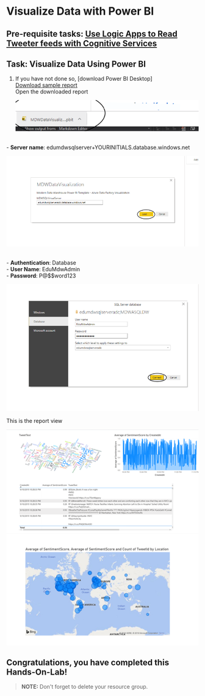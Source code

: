 # Visualize Data with Power BI

## Pre-requisite tasks: [Use Logic Apps to Read Tweeter feeds with Cognitive Services](../azure-logic-app/steam-ai-tweeter.md)

## Task: Visualize Data Using Power BI    
 1.  If you have not done so, [download Power BI Desktop]
   <br> [Download sample report](EduMdwTwitterReport.pbit)
   <br> Open the downloaded report

	 ![](media/open-report.png)

   <br> - **Server name**: edumdwsqlserver+YOURINITIALS.database.windows.net

![](media/enter-server-name.png)

   <br> - **Authentication**: Database
   <br> - **User Name**: EduMdwAdmin
   <br> - **Password**: P@$$word123

![](media/enter-credentials.png)

   This is the report view

   ![](media/report-view.png)
   ![](media/report-view1.png)


## Congratulations, you have completed this Hands-On-Lab! 

> **NOTE:** Don't forget to delete your resource group.